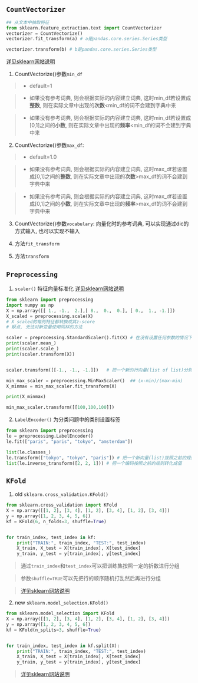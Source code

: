 ## `CountVectorizer`
```python
## 从文本中抽取特征
from sklearn.feature_extraction.text import CountVectorizer
vectorizer = CountVectorize()
vectorizer.fit_transform(a) # a是pandas.core.series.Series类型

vectorizer.transform(b) # b是pandas.core.series.Series类型

```
[详见sklearn网站说明](http://scikit-learn.org/stable/modules/generated/sklearn.feature_extraction.text.CountVectorizer.html)
1. CountVectorize()参数`min_df`
> - default=1

> - 如果没有参考词典, 则会根据实际的内容建立词典, 这时min_df若设置成**整数**, 则在实际文章中出现的**次数**<min_df的词不会建到字典中来

> - 如果没有参考词典, 则会根据实际的内容建立词典, 这时min_df若设置成[0,1]之间的**小数**, 则在实际文章中出现的**频率**<min_df的词不会建到字典中来

2. CountVectorize()参数`max_df`:
> - default=1.0

> - 如果没有参考词典, 则会根据实际的内容建立词典, 这时max_df若设置成[0,1]之间的**整数**, 则在实际文章中出现的**次数**>max_df的词不会建到字典中来

> - 如果没有参考词典, 则会根据实际的内容建立词典, 这时max_df若设置成[0,1]之间的**小数**, 则在实际文章中出现的**频率**>max_df的词不会建到字典中来

3. CountVectorize()参数`vocabulary`: 向量化时的参考词典, 可以实现通过dic的方式输入, 也可以实现不输入

4. 方法`fit_transform`

5. 方法`transform`


## `Preprocessing`
1. `scaler()` 特征向量标准化
[详见sklearn网站说明](http://scikit-learn.org/stable/modules/preprocessing.html)
```python
from sklearn import preprocessing
import numpy as np
X = np.array([[ 1., -1.,  2.],[ 8.,  0.,  0.], [ 0.,  1., -1.]])
X_scaled = preprocessing.scale(X)
# X_scaled的每列特征都转换成其z-score
# 缺点, 无法对新变量使用同样的方法

scaler = preprocessing.StandardScaler().fit(X) # 在没有设置任何参数的情况下, 可以把X进行按照每列的分布归一化到N(0,1)
print(scaler.mean_)
print(scaler.scale_)
print(scaler.transform(X))


scaler.transform([[-1., -1., -1.]])   # 把一个新的行向量(list of list)分别按照之前的列分布进行标准化

min_max_scaler = preprocessing.MinMaxScaler()  ## (x-min)/(max-min)
X_minmax = min_max_scaler.fit_transform(X)

print(X_minmax)

min_max_scaler.transform([[100,100,100]])
```

2. `LabelEncoder()` 为分类问题中的类别设置标签

```python
from sklearn import preprocessing
le = preprocessing.LabelEncoder()
le.fit(["paris", "paris", "tokyo", "amsterdam"])

list(le.classes_)
le.transform(["tokyo", "tokyo", "paris"]) # 把一个新向量(list)按照之前的规则编码
list(le.inverse_transform([2, 2, 1])) # 把一个编码按照之前的规则转化成值
```

## `KFold`

1. old `sklearn.cross_validation.KFold()`
```python
from sklearn.cross_validation import KFold
X = np.array([[1, 2], [3, 4], [1, 2], [3, 4], [1, 2], [3, 4]])
y = np.array([1, 2, 3, 4, 5, 6])
kf = KFold(6, n_folds=3, shuffle=True)


for train_index, test_index in kf:
    print("TRAIN:", train_index, "TEST:", test_index)
    X_train, X_test = X[train_index], X[test_index]
    y_train, y_test = y[train_index], y[test_index]
```
> 通过`train_index`和`test_index`可以把训练集按照一定的折数进行分组

> 参数`shuffle=TRUE`可以先把行的顺序随机打乱然后再进行分组

> [详见sklearn网站说明](http://scikit-learn.org/stable/modules/generated/sklearn.cross_validation.KFold.html)

2. new `sklearn.model_selection.KFold()`
```python
from sklearn.model_selection import KFold
X = np.array([[1, 2], [3, 4], [1, 2], [3, 4], [1, 2], [3, 4]])
y = np.array([1, 2, 3, 4, 5, 6])
kf = KFold(n_splits=3, shuffle=True)


for train_index, test_index in kf.split(X):
    print("TRAIN:", train_index, "TEST:", test_index)
    X_train, X_test = X[train_index], X[test_index]
    y_train, y_test = y[train_index], y[test_index]
```
> [详见sklearn网站说明](http://scikit-learn.org/dev/modules/generated/sklearn.model_selection.KFold.html)
